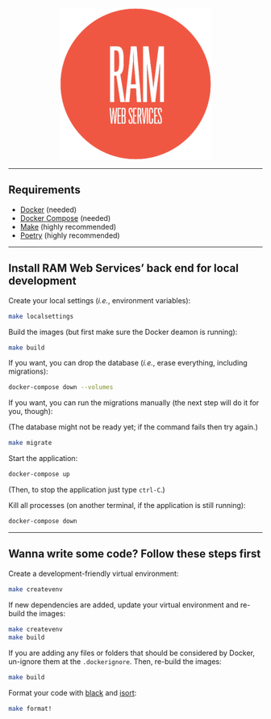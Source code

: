 <p align="center">
  <img src="ramws/static/img/logo.png">
</p>

---

## Requirements

- [Docker](https://www.docker.com/) (needed)
- [Docker Compose](https://docs.docker.com/compose/) (needed)
- [Make](https://en.wikipedia.org/wiki/Make_(software)) (highly recommended)
- [Poetry](https://python-poetry.org/docs/) (highly recommended)

---

## Install RAM Web Services’ back end for local development

Create your local settings (_i.e._, environment variables):

```bash
make localsettings
```

Build the images (but first make sure the Docker deamon is running):

```bash
make build
```

If you want, you can drop the database (_i.e._, erase everything, including migrations):

```bash
docker-compose down --volumes
```

If you want, you can run the migrations manually (the next step will do it for you, though):

(The database might not be ready yet; if the command fails then try again.)

```bash
make migrate
```

Start the application:

```bash
docker-compose up
```

(Then, to stop the application just type `ctrl-C`.)

Kill all processes (on another terminal, if the application is still running):

```bash
docker-compose down
```

---

## Wanna write some code? Follow these steps first

Create a development-friendly virtual environment:

```bash
make createvenv
```

If new dependencies are added, update your virtual environment and re-build the images:

```bash
make createvenv
make build
```

If you are adding any files or folders that should be considered by Docker, un-ignore them at the `.dockerignore`. Then, re-build the images:

```bash
make build
```

Format your code with [black](https://pypi.org/project/black/) and [isort](https://pypi.org/project/isort/):

```bash
make format!
```
